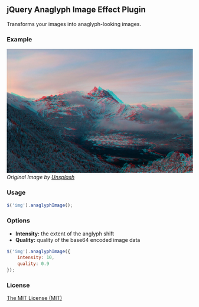 ## jQuery Anaglyph Image Effect Plugin

Transforms your images into anaglyph-looking images.

### Example

![Anaglyph Image Example](img/exmplmg-nglph.jpg)
*Original Image by [Unsplash](https://unsplash.com)*

### Usage

```js
$('img').anaglyphImage();
```

### Options

* **Intensity:** the extent of the anglyph shift
* **Quality:** quality of the base64 encoded image data

```js
$('img').anaglyphImage({
	intensity: 10,
	quality: 0.9	
});
```
### License

[The MIT License (MIT)](http://opensource.org/licenses/mit-license.php)
